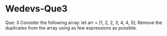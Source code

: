 # Wedevs-Que3
Que: 3
Consider the following array:
let arr = [1, 2, 2, 3, 4, 4, 5];
Remove the duplicates from the array using as few expressions as possible.
